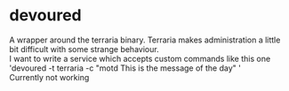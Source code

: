 # devoured
A wrapper around the terraria binary. Terraria makes administration a little bit difficult with some strange behaviour.  
I want to write a service which accepts custom commands like this one  
'devoured -t terraria -c "motd This is the message of the day" '  
Currently not working  
